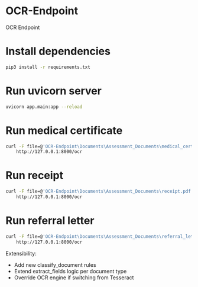 # OCR-Endpoint
OCR Endpoint


# Install dependencies
```bash
pip3 install -r requirements.txt
```

# Run uvicorn server
```bash
uvicorn app.main:app --reload
```

# Run medical certificate
```bash
curl -F file=@'OCR-Endpoint\Documents\Assessment_Documents\medical_certificate.pdf' \
    http://127.0.0.1:8000/ocr
```

# Run receipt
```bash
curl -F file=@'OCR-Endpoint\Documents\Assessment_Documents\receipt.pdf' \
    http://127.0.0.1:8000/ocr
```

# Run referral letter
```bash
curl -F file=@'OCR-Endpoint\Documents\Assessment_Documents\referral_letter.pdf' \
    http://127.0.0.1:8000/ocr
```

Extensibility:
- Add new classify_document rules
- Extend extract_fields logic per document type
- Override OCR engine if switching from Tesseract